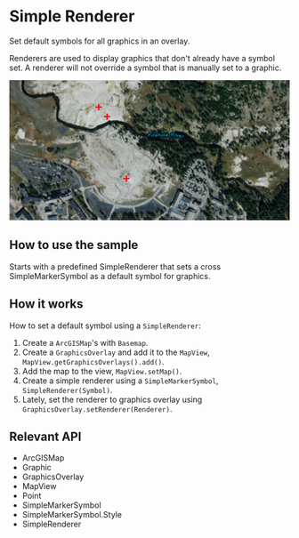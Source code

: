 # Simple Renderer

Set default symbols for all graphics in an overlay.

Renderers are used to display graphics that don't already have a symbol set. A renderer will not override a symbol 
that is manually set to a graphic.

<img src="SimpleRenderer.png"/>

## How to use the sample

Starts with a predefined SimpleRenderer that sets a cross SimpleMarkerSymbol as a default symbol for graphics.

## How it works

How to set a default symbol using a `SimpleRenderer`:


 1. Create a `ArcGISMap`'s with `Basemap`.
 2. Create a `GraphicsOverlay` and add it to the `MapView`, `MapView.getGraphicsOverlays().add()`.
 3. Add the map to the view, `MapView.setMap()`.
 4. Create a simple renderer using a `SimpleMarkerSymbol`, `SimpleRenderer(Symbol)`.
 5. Lately, set the renderer to graphics overlay using `GraphicsOverlay.setRenderer(Renderer)`.


## Relevant API


 * ArcGISMap
 * Graphic
 * GraphicsOverlay
 * MapView
 * Point
 * SimpleMarkerSymbol
 * SimpleMarkerSymbol.Style
 * SimpleRenderer



